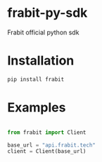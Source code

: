 # frabit-py-sdk
Frabit official python sdk


# Installation
```bash
pip install frabit
```

# Examples

```python

from frabit import Client

base_url = "api.frabit.tech"
client = Client(base_url)
```